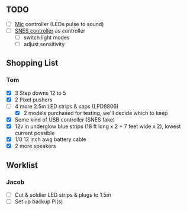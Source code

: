 TODO
----
- [ ] [Mic](https://tinkersphere.com/raspberry-pi-accessories/1731-usb-microphone-for-raspberry-pi.html) controller (LEDs pulse to sound)
- [ ] [SNES controller](https://www.amazon.com/Controller-Compatible-iNNEXT-Raspberry-Multi-Colored/dp/B07DHZNW52/ref=sr_1_2?ie=UTF8&qid=1532127859&sr=8-2&keywords=snes+wireless+pi) as controller
  - [ ] switch light modes
  - [ ] adjust sensitivity

Shopping List
-------------
### Tom
- [x] 3 Step downs 12 to 5
- [x] 2 Pixel pushers
- [ ] 4 more 2.5m LED strips & caps (LPD8806)
  - [x] 2 models purchased for testing, we'll decide which to keep
- [x] Some kind of USB controller (SNES fake)
- [x] 12v in underglow blue strips (18 ft long x 2 + 7 feet wide x 2), lowest current possible
- [x] 1/0 12 inch awg battery cable
- [x] 2 more speakers

Worklist
--------
### Jacob
- [ ] Cut & soldier LED strips & plugs to 1.5m
- [ ] Set up backup Pi(s)
